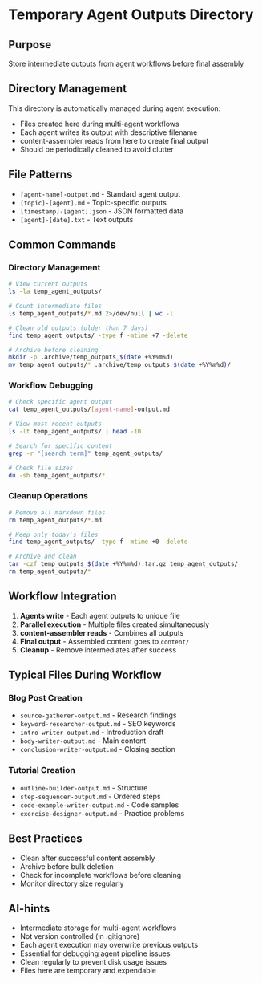 # Temporary Agent Outputs Directory

## Purpose
Store intermediate outputs from agent workflows before final assembly

## Directory Management
This directory is automatically managed during agent execution:
- Files created here during multi-agent workflows
- Each agent writes its output with descriptive filename
- content-assembler reads from here to create final output
- Should be periodically cleaned to avoid clutter

## File Patterns
- `[agent-name]-output.md` - Standard agent output
- `[topic]-[agent].md` - Topic-specific outputs
- `[timestamp]-[agent].json` - JSON formatted data
- `[agent]-[date].txt` - Text outputs

## Common Commands

### Directory Management
```bash
# View current outputs
ls -la temp_agent_outputs/

# Count intermediate files
ls temp_agent_outputs/*.md 2>/dev/null | wc -l

# Clean old outputs (older than 7 days)
find temp_agent_outputs/ -type f -mtime +7 -delete

# Archive before cleaning
mkdir -p .archive/temp_outputs_$(date +%Y%m%d)
mv temp_agent_outputs/* .archive/temp_outputs_$(date +%Y%m%d)/
```

### Workflow Debugging
```bash
# Check specific agent output
cat temp_agent_outputs/[agent-name]-output.md

# View most recent outputs
ls -lt temp_agent_outputs/ | head -10

# Search for specific content
grep -r "[search term]" temp_agent_outputs/

# Check file sizes
du -sh temp_agent_outputs/*
```

### Cleanup Operations
```bash
# Remove all markdown files
rm temp_agent_outputs/*.md

# Keep only today's files
find temp_agent_outputs/ -type f -mtime +0 -delete

# Archive and clean
tar -czf temp_outputs_$(date +%Y%m%d).tar.gz temp_agent_outputs/
rm temp_agent_outputs/*
```

## Workflow Integration
1. **Agents write** - Each agent outputs to unique file
2. **Parallel execution** - Multiple files created simultaneously
3. **content-assembler reads** - Combines all outputs
4. **Final output** - Assembled content goes to `content/`
5. **Cleanup** - Remove intermediates after success

## Typical Files During Workflow

### Blog Post Creation
- `source-gatherer-output.md` - Research findings
- `keyword-researcher-output.md` - SEO keywords
- `intro-writer-output.md` - Introduction draft
- `body-writer-output.md` - Main content
- `conclusion-writer-output.md` - Closing section

### Tutorial Creation
- `outline-builder-output.md` - Structure
- `step-sequencer-output.md` - Ordered steps
- `code-example-writer-output.md` - Code samples
- `exercise-designer-output.md` - Practice problems

## Best Practices
- Clean after successful content assembly
- Archive before bulk deletion
- Check for incomplete workflows before cleaning
- Monitor directory size regularly

## AI-hints
- Intermediate storage for multi-agent workflows
- Not version controlled (in .gitignore)
- Each agent execution may overwrite previous outputs
- Essential for debugging agent pipeline issues
- Clean regularly to prevent disk usage issues
- Files here are temporary and expendable